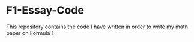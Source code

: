 # F1-Essay-Code
This repository contains the code I have written in order to write my math paper on Formula 1
